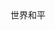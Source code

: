 <div class="home-page">
    <div class="slogn">世界和平</div>
</div>

<style lang="sass">
.home-page
    position: fixed
    display: flex
    width: 100%
    height: 100%
    background: linear-gradient(22deg, grey, transparent)
    
    .slogn
        font-size: 22px
        margin: auto

</style>
